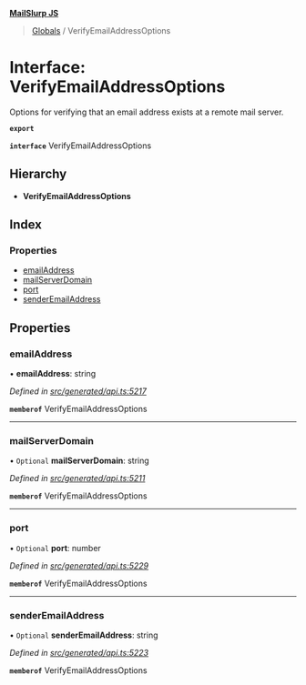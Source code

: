 **[MailSlurp JS](../README.md)**

> [Globals](../README.md) / VerifyEmailAddressOptions

# Interface: VerifyEmailAddressOptions

Options for verifying that an email address exists at a remote mail server.

**`export`** 

**`interface`** VerifyEmailAddressOptions

## Hierarchy

* **VerifyEmailAddressOptions**

## Index

### Properties

* [emailAddress](verifyemailaddressoptions.md#emailaddress)
* [mailServerDomain](verifyemailaddressoptions.md#mailserverdomain)
* [port](verifyemailaddressoptions.md#port)
* [senderEmailAddress](verifyemailaddressoptions.md#senderemailaddress)

## Properties

### emailAddress

•  **emailAddress**: string

*Defined in [src/generated/api.ts:5217](https://github.com/mailslurp/mailslurp-client/blob/b27590b/src/generated/api.ts#L5217)*

**`memberof`** VerifyEmailAddressOptions

___

### mailServerDomain

• `Optional` **mailServerDomain**: string

*Defined in [src/generated/api.ts:5211](https://github.com/mailslurp/mailslurp-client/blob/b27590b/src/generated/api.ts#L5211)*

**`memberof`** VerifyEmailAddressOptions

___

### port

• `Optional` **port**: number

*Defined in [src/generated/api.ts:5229](https://github.com/mailslurp/mailslurp-client/blob/b27590b/src/generated/api.ts#L5229)*

**`memberof`** VerifyEmailAddressOptions

___

### senderEmailAddress

• `Optional` **senderEmailAddress**: string

*Defined in [src/generated/api.ts:5223](https://github.com/mailslurp/mailslurp-client/blob/b27590b/src/generated/api.ts#L5223)*

**`memberof`** VerifyEmailAddressOptions
